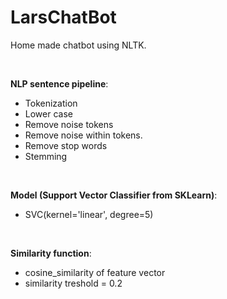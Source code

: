 # LarsChatBot
Home made chatbot using NLTK. 

<br>

**NLP sentence pipeline**:
- Tokenization
- Lower case
- Remove noise tokens
- Remove noise within tokens.
- Remove stop words
- Stemming

<br>

**Model (Support Vector Classifier from SKLearn)**:
- SVC(kernel='linear', degree=5)

<br>

**Similarity function**:
- cosine_similarity of feature vector
- similarity treshold = 0.2
